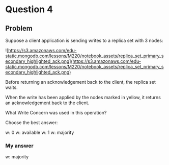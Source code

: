 # Question 4
## Problem
Suppose a client application is sending writes to a replica set with 3 nodes:

![https://s3.amazonaws.com/edu-static.mongodb.com/lessons/M220/notebook_assets/replica_set_primary_secondary_highlighted_ack.png](https://s3.amazonaws.com/edu-static.mongodb.com/lessons/M220/notebook_assets/replica_set_primary_secondary_highlighted_ack.png)

Before returning an acknowledgement back to the client, the replica set waits.

When the write has been applied by the nodes marked in yellow, it returns an acknowledgement back to the client.

What Write Concern was used in this operation?

Choose the best answer:

w: 0
w: available
w: 1
w: majority

### My answer
w: majority
